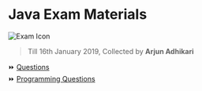 # Java Exam Materials

![Exam Icon](https://i.ibb.co/qkPLZJs/1208185.png)

> Till 16th January 2019, Collected by **Arjun Adhikari**

⏩ [Questions](https://github.com/theArjun/Java/blob/exam/examQuestions/README.md)  
⏩ [Programming Questions](https://github.com/theArjun/Java/blob/exam/examQuestions/ProgrammingQuestions.md)

